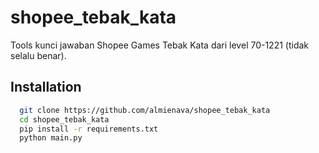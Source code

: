 # shopee_tebak_kata

Tools kunci jawaban Shopee Games Tebak Kata dari level 70-1221 (tidak selalu benar).

## Installation



```bash
  git clone https://github.com/almienava/shopee_tebak_kata
  cd shopee_tebak_kata
  pip install -r requirements.txt
  python main.py 
```
    

